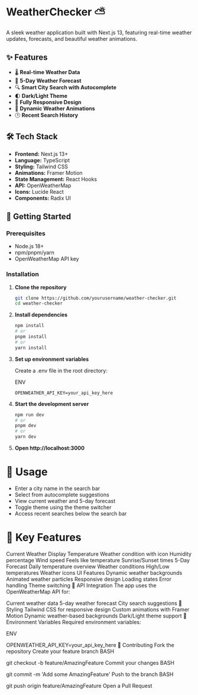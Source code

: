 # WeatherChecker ⛅

A sleek weather application built with Next.js 13, featuring real-time weather updates, forecasts, and beautiful weather animations.

## ✨ Features

- 🌡️ **Real-time Weather Data**
- 📅 **5-Day Weather Forecast**
- 🔍 **Smart City Search with Autocomplete**
- 🌓 **Dark/Light Theme**
- 📱 **Fully Responsive Design**
- 💫 **Dynamic Weather Animations**
- 🕒 **Recent Search History**

## 🛠️ Tech Stack

- **Frontend:** Next.js 13+
- **Language:** TypeScript
- **Styling:** Tailwind CSS
- **Animations:** Framer Motion
- **State Management:** React Hooks
- **API:** OpenWeatherMap
- **Icons:** Lucide React
- **Components:** Radix UI

## 🚀 Getting Started

### Prerequisites

- Node.js 18+ 
- npm/pnpm/yarn
- OpenWeatherMap API key

### Installation

1. **Clone the repository**
   ```bash
   git clone https://github.com/yourusername/weather-checker.git
   cd weather-checker
   ```
2. **Install dependencies**

    ```bash
    npm install
    # or
    pnpm install
    # or
    yarn install
    ```
3. **Set up environment variables**

    Create a .env file in the root directory:

    ENV

    ```console
    OPENWEATHER_API_KEY=your_api_key_here
    ```

4. **Start the development server**
    ```bash
    npm run dev
    # or
    pnpm dev
    # or
    yarn dev
    ```
5. **Open http://localhost:3000**

# 📱 Usage
- Enter a city name in the search bar
- Select from autocomplete suggestions
- View current weather and 5-day forecast
- Toggle theme using the theme switcher
- Access recent searches below the search bar
# 🌟 Key Features
Current Weather Display
Temperature
Weather condition with icon
Humidity percentage
Wind speed
Feels like temperature
Sunrise/Sunset times
5-Day Forecast
Daily temperature overview
Weather conditions
High/Low temperatures
Weather icons
UI Features
Dynamic weather backgrounds
Animated weather particles
Responsive design
Loading states
Error handling
Theme switching
🔧 API Integration
The app uses the OpenWeatherMap API for:

Current weather data
5-day weather forecast
City search suggestions
🎨 Styling
Tailwind CSS for responsive design
Custom animations with Framer Motion
Dynamic weather-based backgrounds
Dark/Light theme support
📝 Environment Variables
Required environment variables:

ENV

OPENWEATHER_API_KEY=your_api_key_here
🤝 Contributing
Fork the repository
Create your feature branch
BASH

git checkout -b feature/AmazingFeature
Commit your changes
BASH

git commit -m 'Add some AmazingFeature'
Push to the branch
BASH

git push origin feature/AmazingFeature
Open a Pull Request
